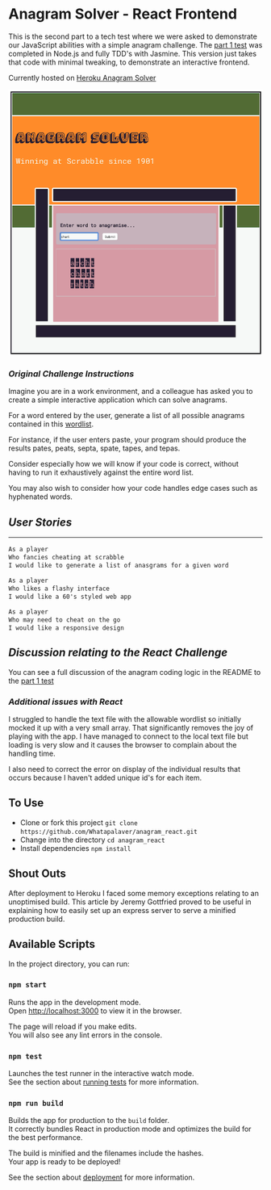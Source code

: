 Anagram Solver - React Frontend
====

This is the second part to a tech test where we were asked to demonstrate our JavaScript abilities with a simple anagram challenge. 
The [part 1 test](https://github.com/Whatapalaver/anagram_solver_node) was completed in Node.js and fully TDD's with Jasmine. This version just takes that code with minimal tweaking, to demonstrate an interactive frontend.

Currently hosted on [Heroku Anagram Solver](https://anagram-wolff.herokuapp.com/)

![Anagram](./Anagram.png)

### _Original Challenge Instructions_

Imagine you are in a work environment, and a colleague has asked you to create a simple interactive application which can solve anagrams.

For a word entered by the user, generate a list of all possible anagrams contained in this [wordlist](http://codekata.com/data/wordlist.txt).

For instance, if the user enters paste, your program should produce the results pates, peats, septa, spate, tapes, and tepas.

Consider especially how we will know if your code is correct, without having to run it exhaustively against the entire word list.

You may also wish to consider how your code handles edge cases such as hyphenated words. 

## _User Stories_

---

```
As a player
Who fancies cheating at scrabble
I would like to generate a list of anasgrams for a given word
```

```
As a player
Who likes a flashy interface
I would like a 60's styled web app

```

```
As a player
Who may need to cheat on the go
I would like a responsive design

```

## _Discussion relating to the React Challenge_  

You can see a full discussion of the anagram coding logic in the README to the [part 1 test](https://github.com/Whatapalaver/anagram_solver_node)

### _Additional issues with React_

I struggled to handle the text file with the allowable wordlist so initially mocked it up with a very small array. That significantly removes the joy of playing with the app. I have managed to connect to the local text file but loading is very slow and it causes the browser to complain about the handling time.

I also need to correct the error on display of the individual results that occurs because I haven't added unique id's for each item.

To Use
---

- Clone or fork this project `git clone https://github.com/Whatapalaver/anagram_react.git`
- Change into the directory `cd anagram_react`
- Install dependencies `npm install`

Shout Outs
---

After deployment to Heroku I faced some memory exceptions relating to an unoptimised build. This article by Jeremy Gottfried proved to be useful in explaining how to easily set up an express server to serve a minified production build.  

## Available Scripts

In the project directory, you can run:

### `npm start`

Runs the app in the development mode.<br>
Open [http://localhost:3000](http://localhost:3000) to view it in the browser.

The page will reload if you make edits.<br>
You will also see any lint errors in the console.

### `npm test`

Launches the test runner in the interactive watch mode.<br>
See the section about [running tests](https://facebook.github.io/create-react-app/docs/running-tests) for more information.

### `npm run build`

Builds the app for production to the `build` folder.<br>
It correctly bundles React in production mode and optimizes the build for the best performance.

The build is minified and the filenames include the hashes.<br>
Your app is ready to be deployed!

See the section about [deployment](https://facebook.github.io/create-react-app/docs/deployment) for more information.
